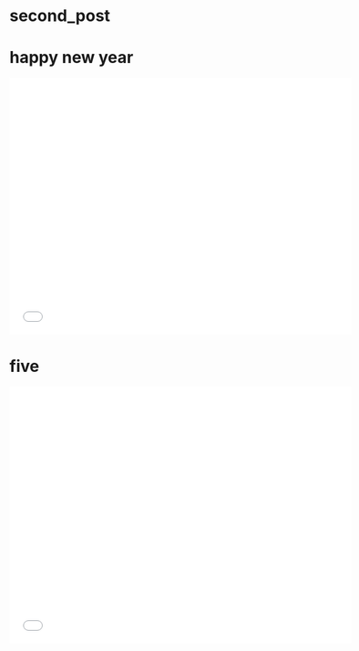 # second_post


# happy new year


<iframe width="600" height="450" src="//player.bilibili.com/player.html?aid=59317437&bvid=BV1Pt411G7qh&cid=103365806&page=1" scrolling="no" border="0" frameborder="no" framespacing="0" allowfullscreen="true"> </iframe>

# five

<iframe width="600" height="450" src="//player.bilibili.com/player.html?aid=550782258&bvid=BV1jq4y1c77T&cid=488379302&page=1" scrolling="no" border="0" frameborder="no" framespacing="0" allowfullscreen="true"> </iframe>
